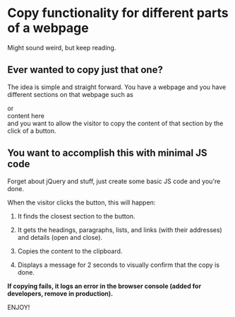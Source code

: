 # Copy functionality for different parts of a webpage

Might sound weird, but keep reading.

## Ever wanted to copy just that one?

The idea is simple and straight forward. You have a webpage and you have different sections on that webpage such as <section> or <div class="section">content here</div> and you want to allow the visitor 
to copy the content of that section by the click of a button.

## You want to accomplish this with minimal JS code

Forget about jQuery and stuff, just create some basic JS code and you're done.

When the visitor clicks the button, this will happen:

1. It finds the closest section to the button.

2. It gets the headings, paragraphs, lists, and links (with their addresses) and details (open and close).

4. Copies the content to the clipboard.
  
5. Displays a message for 2 seconds to visually confirm that the copy is done.

**If copying fails, it logs an error in the browser console (added for developers, remove in production).**

ENJOY!
